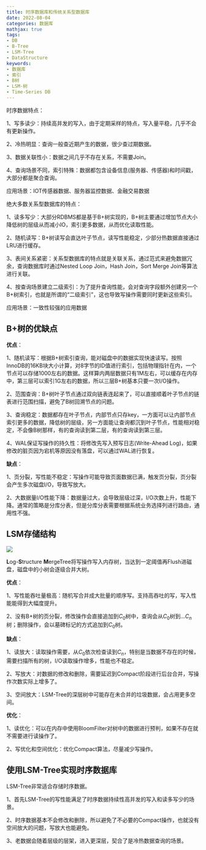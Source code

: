 ```yaml
---
title: 时序数据库和传统关系型数据库
date: 2022-08-04
categories: 数据库
mathjax: true
tags: 
- DB
- B-Tree
- LSM-Tree
- DataStructure
keywords:
- 数据库
- 索引
- B树
- LSM-树
- Time-Series DB
---
```


时序数据特点：

1、写多读少：持续高并发的写入，由于定期采样的特点，写入量平稳，几乎不会有更新操作。

2、冷热明显：查询一般查近期产生的数据，很少查过期数据。

3、数据关联性小：数据之间几乎不存在关系，不需要Join。

4、查询场景不同，索引特殊：数据都包含设备信息(服务器、传感器)和时间戳，大部分都是聚合查询。

应用场景：IOT传感器数据、服务器监控数据、金融交易数据

绝大多数关系型数据库的特点：

1、读多写少：大部分RDBMS都是基于B+树实现的，B+树主要通过增加节点大小降低树的层级从而减小IO，索引更多数据，从而优化读取性能。

2、随机读写：B+树读写会直达叶子节点，读写性能稳定，少部分热数据直接通过LRU进行缓存。

3、表间关系紧密：关系型数据库的特点就是关联关系，通过范式来避免数据冗余，查询数据库时通过Nested Loop Join，Hash Join，Sort Merge Join等算法进行关联。

4、按查询场景建立二级索引：为了提升查询性能，会对查询字段额外创建另一个B+树索引，也就是所谓的“二级索引”，这也导致写操作需要同时更新这些索引。

应用场景：一致性较强的应用数据

## B+树的优缺点

**优点**：

1、随机读写：根据B+树索引查询，能对磁盘中的数据实现快速读写。按照InnoDB的16KB块大小计算，对8字节的ID值进行索引，包括物理指针在内，一个节点可以存储1000左右的数据。这样算内两层数据只有1M左右，可以缓存在内存中，第三层可以索引1G左右的数据，所以三层B+树基本只要一次I/O操作。

2、范围查询：B+树叶子节点通过双向链表连起来了，可以直接顺着叶子节点的链表进行范围扫描，避免了B树回溯节点的问题。

3、查询稳定：数据都存在叶子节点，内部节点只存key，一方面可以让内部节点索引更多的数据，降低树的层级，另一方面能让查询都沉到叶子节点，性能相对稳定，不会像B树那样，有的查询读到第二层，有的查询读到第三层。

4、WAL保证写操作的持久性：将修改先写入预写日志(Write-Ahead Log)，如果修改的脏页因为宕机等原因没有落盘，可以通过WAL进行恢复。

**缺点**：

1、页分裂，写性能不稳定：写操作可能导致页面数据已满，触发页分裂，页分裂会产生多次磁盘I/O，导致写放大。

2、大数据量I/O性能下降：数据量过大，会导致层级过深，I/O次数上升，性能下降。通常的策略是分库分表，但是分库分表需要根据系统业务选择列进行路由，通用性不强。

## LSM存储结构

![](https://pic3.zhimg.com/80/v2-73601ec793dc41efe55574da2ea73d2a_720w.jpg)

**L**og-**S**tructure **M**ergeTree将写操作写入内存树，当达到一定阈值再Flush进磁盘，磁盘中的小树会逐级合并大树。

**优点**：

1、写性能吞吐量极高：随机写合并成大批量的顺序写。支持高吞吐的写，写入性能能得到大幅度提升。

2、没有B+树的页分裂，修改操作会直接追加到$C_0$树中，查询会从$C_0$树到...$C_n$树；删除操作，会以墓碑标记的方式追加到$C_0$树。

**缺点**：

1、读放大：读取操作需要，从$C_0$依次检查读到$C_n$，特别是当数据不存在的时候，需要扫描所有的树，I/O读取操作增多，性能也不稳定。

2、写放大：对数据的修改和删除，需要延迟到Compact阶段进行后台合并，写操作次数实际上增多了。

3、空间放大：LSM-Tree的深层树中可能存在未合并的垃圾数据，会占用更多空间。

**优化**：

1、读优化：可以在内存中使用BloomFilter对树中的数据进行预判，如果不存在就不需要进行读操作了。

2、写优化和空间优化：优化Compact算法，尽量减少写操作。

## 使用LSM-Tree实现时序数据库

LSM-Tree非常适合存储时序数据。

1、首先LSM-Tree的写性能满足了时序数据持续性高并发的写入和读多写少的场景。

2、时序数据基本不会修改和删除，所以避免了不必要的Compact操作，也就没有空间放大的问题，写放大也能避免。

3、老数据会随着层级的层架，进入更深层，契合了是冷热数据查询的场景。
